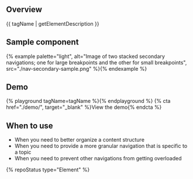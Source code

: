 ## Overview
{{ tagName | getElementDescription }}

## Sample component

  {% example palette="light",
      alt="Image of two stacked secondary navigations; one for large breakpoints and the other for small breakpoints",
      src="./nav-secondary-sample.png" %}{% endexample %}

## Demo

  {% playground tagName=tagName %}{% endplayground %}
  {% cta href="./demo/", target="_blank" %}View the  demo{% endcta %}

## When to use
  
  - When you need to better organize a content structure
  - When you need to provide a more granular navigation that is specific to a topic
  - When you need to prevent other navigations from getting overloaded

  {% repoStatus type="Element" %}

